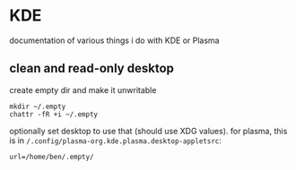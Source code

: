 # KDE

documentation of various things i do with KDE or Plasma

## clean and read-only desktop

create empty dir and make it unwritable

```shell
mkdir ~/.empty
chattr -fR +i ~/.empty
```

optionally set desktop to use that (should use XDG values). for
plasma, this is in `/.config/plasma-org.kde.plasma.desktop-appletsrc`:

```
url=/home/ben/.empty/
```
